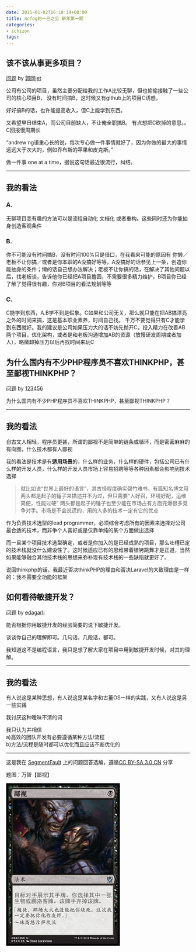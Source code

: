```yaml
---
date: 2015-01-02T16:18:14+08:00
title: mcfog的一己之见 新年第一期
categories:
- ichizon
tags:
---
```


<!--================================!-->

## 该不该从事更多项目？

[问题](http://segmentfault.com/q/1010000002439221/a-1020000002439395) by [郭同jet](http://segmentfault.com/u/guotong1988)

公司有公司的项目，虽然主要分配给我的工作A比较无聊，但也偷偷接触了一些公司的核心项目B，
没有时间搞B，这时候又有github上的项目C诱惑，

好好搞B的话，也许能提高收入，但C上能学到东西。

又希望早日结束A，而公司目前缺人，不让俺全职搞B。
有点想把C砍掉的意思。。C回报慢周期长



“andrew ng语重心长的说，每次专心做一件事情就好了，因为你做的最大的事情远远大于次大的，例如乔布斯的苹果和皮克斯。”

做一件事 one at a time，据说这句话最近很流行，纠结。

---

## 我的看法

### A.
无聊项目变有趣的方法可以是流程自动化 文档化 或者重构。这些同时还为你能抽身创造客观条件

### B.
 你不可能没有时间搞B，没有时间100%只是借口，在我看来可能的原因有 你懒／老板不让你搞／或者是你本职的A没搞好等等，A没搞好的话参见上一条，创造你能抽身的条件；懒的话自己想办法解决；老板不让你搞的话，在解决了其他问题以后，找老板谈，告诉他你已经把A项目撸圆，不需要很多精力维护，B项目你已经了解了觉得很有趣，你对B项目的看法规划等等

### C. 
C能学到东西，A.B学不到是假象。C如果和公司无关，那么就只能在把AB搞漂亮之外的时间来搞，这是基本职业素养，时间自己找。 千万不要觉得只有C才能学到东西就好。我的建议是公司如果压力大的话不妨先抛开C，投入精力在改善AB两个项目，优化架构，或者是和老板沟通增加AB的资源（放慢研发周期或者加人），略微卸掉压力以后再找时间来玩C

<!--================================!-->

## 为什么国内有不少PHP程序员不喜欢THINKPHP，甚至鄙视THINKPHP？

[问题](http://segmentfault.com/q/1010000002443290) by [123456](http://segmentfault.com/u/xiaohuaer)

为什么国内有不少PHP程序员不喜欢THINKPHP，甚至鄙视THINKPHP？

---

## 我的看法

自古文人相轻，程序员更甚，所谓的鄙视不是简单的链条或循环，而是密密麻麻的有向图，什么技术都有人鄙视

我的看法是技术是有**适用场景**的，什么样的业务，什么样的硬件，包括公司已有什么样的开发人员，什么样的开发人员市场上容易招聘等等各种因素都会影响到技术选择

> 就比如说“世界上最好的语言”，其古怪程度确实罄竹难书，有篇知名博文用两头都是起子的锤子来描述并不为过，但只需要“人好召，环境好配，运维简便，性能过硬” 两头都是起子的锤子也至少能在市场占有方面完爆很多竞争对手。市场是不会说谎的，用的人多的技术一定有它的优点

作为负责技术选型的lead programmer，必须综合考虑所有的因素来选择对公司最合适的技术，而非争个人喜好或是仅靠单纯的某个方面做出选择

而一旦某个项目技术选型确定，或者是你加入的是已经成熟的项目，那么吐槽已定的技术栈就没什么建设性了。这时候适应已有的思维带着镣铐跳舞才是正道，当然如果能够融合其他技术栈的思想来弥补现有技术栈的一些缺陷就更好了。

说回thinkphp的话，我最近否决thinkPHP的理由和否决Laravel的大致理由是一样的：我不需要全功能的框架

<!--================================!-->

## 如何看待敏捷开发？

[问题](http://segmentfault.com/q/1010000000487553) by [edagarli](http://segmentfault.com/u/edagarli)

能否根据你用敏捷开发的经验简要的说下敏捷开发。

谈谈你自己的理解即可。几句话，几段话，都可。

我知道这不是编程语言，我只是想了解大家在项目中用到敏捷开发时候，对其的理解。

---

## 我的看法

有人说这是某种思想，有人说这是某名字和古董OS一样的实践，又有人说这是另一些实践

我讨厌这种暧昧不清的词

我只认为并相信  
a)高效的团队开发有必要遵循某种方法/流程  
b)方法/流程是随时都可以优化而且应该不断优化的

----

这是我在 [SegmentFault](http://segmentfault.com/) 上的问题回答选编，遵循[CC BY-SA 3.0 CN](http://creativecommons.org/licenses/by-sa/3.0/cn/) 分享

题图：万智【鄙视】

![](/img/2015-q1/ktk69.jpg)